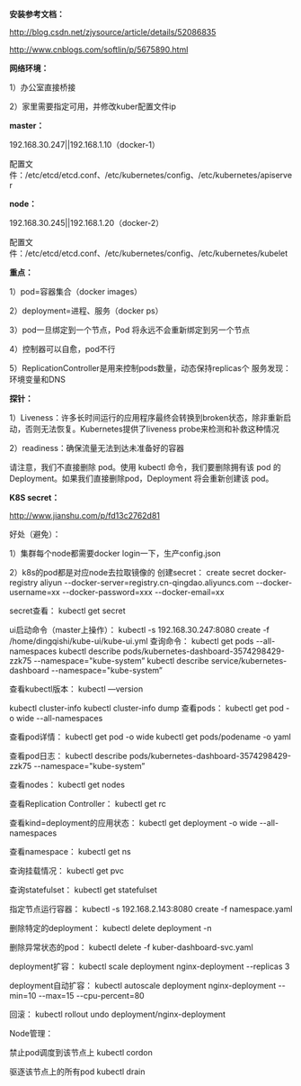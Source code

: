 **安装参考文档：**

http://blog.csdn.net/zjysource/article/details/52086835

http://www.cnblogs.com/softlin/p/5675890.html


**网络环境：**

1）办公室直接桥接

2）家里需要指定可用，并修改kuber配置文件ip


**master：**

192.168.30.247||192.168.1.10（docker-1）

配置文件：/etc/etcd/etcd.conf、/etc/kubernetes/config、/etc/kubernetes/apiserver

**node：**

192.168.30.245||192.168.1.20（docker-2）

配置文件：/etc/etcd/etcd.conf、/etc/kubernetes/config、/etc/kubernetes/kubelet



**重点：**

1）pod=容器集合（docker images）

2）deployment=进程、服务（docker ps）

3）pod一旦绑定到一个节点，Pod 将永远不会重新绑定到另一个节点

4）控制器可以自愈，pod不行

5）ReplicationController是用来控制pods数量，动态保持replicas个
服务发现：环境变量和DNS

**探针：**

1）Liveness：许多长时间运行的应用程序最终会转换到broken状态，除非重新启动，否则无法恢复。Kubernetes提供了liveness probe来检测和补救这种情况

2）readiness：确保流量无法到达未准备好的容器

请注意，我们不直接删除 pod。使用 kubectl 命令，我们要删除拥有该 pod 的 Deployment。如果我们直接删除pod，Deployment 将会重新创建该 pod。


**K8S secret：**

http://www.jianshu.com/p/fd13c2762d81

好处（避免）：

1）集群每个node都需要docker login一下，生产config.json

2）k8s的pod都是对应node去拉取镜像的
创建secret：
create secret docker-registry aliyun --docker-server=registry.cn-qingdao.aliyuncs.com --docker-username=xx --docker-password=xxx --docker-email=xx

secret查看：
kubectl get secret


ui启动命令（master上操作）：
kubectl -s 192.168.30.247:8080 create -f  /home/dingqishi/kube-ui/kube-ui.yml
查询命令：
kubectl get pods --all-namespaces
kubectl describe pods/kubernetes-dashboard-3574298429-zzk75 --namespace="kube-system”
kubectl describe service/kubernetes-dashboard --namespace="kube-system”

查看kubectl版本：
kubectl —version


kubectl cluster-info
kubectl cluster-info dump
查看pods：
kubectl get pod  -o wide  --all-namespaces

查看pod详情：
kubectl get pod  <NAME> -o wide
kubectl get pods/podename -o yaml

查看pod日志：
kubectl describe pods/kubernetes-dashboard-3574298429-zzk75 --namespace="kube-system”

查看nodes：
kubectl get nodes

查看Replication Controller：
kubectl get rc

查看kind=deployment的应用状态：
kubectl get deployment  -o wide  --all-namespaces

查看namespace：
kubectl get ns

查询挂载情况：
kubectl get pvc

查询statefulset：
kubectl get statefulset

指定节点运行容器：
kubectl -s 192.168.2.143:8080 create -f namespace.yaml  

删除特定的deployment：
kubectl delete deployment <NAME> -n <NAMESPACE>

删除异常状态的pod：
kubectl delete -f kuber-dashboard-svc.yaml

deployment扩容：
kubectl scale deployment nginx-deployment --replicas 3

deployment自动扩容：
kubectl autoscale deployment nginx-deployment --min=10 --max=15 --cpu-percent=80

回滚：
kubectl rollout undo deployment/nginx-deployment


Node管理：

禁止pod调度到该节点上
kubectl cordon <node>

驱逐该节点上的所有pod
kubectl drain <node>

